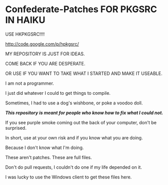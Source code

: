 Confederate-Patches FOR PKGSRC IN HAIKU 
=======================================

USE HKPKGSRC!!!! 

http://code.google.com/p/hpkgsrc/

MY REPOSITORY IS JUST FOR IDEAS.

COME BACK IF YOU ARE DESPERATE.

OR USE IF YOU WANT TO TAKE WHAT I STARTED AND MAKE IT USEABLE.

I am not a programmer. 

I just did whatever I could to get things to compile. 

Sometimes, I had to use a dog's wishbone, or poke a voodoo doll.

***This repository is meant for people who know how to fix what I could not.***

If you see purple smoke coming out the back of your computer, don't be surprised.

In short, use at your own risk and if you know what you are doing.

Because I don't know what I'm doing.

These aren't patches. These are full files.

Don't do pull requests, I couldn't do one if my life depended on it. 

I was lucky to use the Windows client to get these files here.
